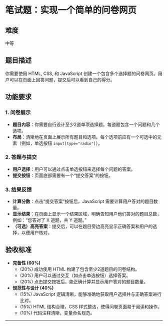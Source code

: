 # 笔试题：实现一个简单的问卷网页

## 难度
中等

## 题目描述
你需要使用 HTML, CSS, 和 JavaScript 创建一个包含多个选择题的问卷网页。用户可以在页面上回答问题，提交后可以看到自己的得分。

## 功能要求

### 1. 问卷展示
- **题目内容**：你需要自行设计至少2道单项选择题。每道题包含一个问题和几个选项。
- **布局**：清晰地在页面上展示所有题目和选项。每个选项前应有一个可选中的元素（例如，单选按钮 `input[type="radio"]`）。

### 2. 答题与提交
- **用户选择**：用户可以通过点击单选按钮来选择每个问题的答案。
- **提交按钮**：页面底部需要有一个“提交答案”的按钮。

### 3. 结果反馈
- **计算分数**：点击“提交答案”按钮后，JavaScript 需要计算用户答对的题目数量。
- **显示结果**：在页面上显示一个结果区域，明确告知用户他们答对的题目总数，例如：“您答对了 X 道题，共 Y 道题。”
- **（可选）高亮答案**：提交后，可以在题目旁边高亮显示正确答案和用户的选择，以便用户核对。

## 验收标准

*   **完备性 (60%)**
    *   (20%) 成功使用 HTML 构建了包含至少2道题目的问卷结构。
    *   (20%) 用户可以通过交互（如点击单选按钮）选择答案。
    *   (20%) 点击提交按钮后，能正确计算并显示用户答对的题目数量。
*   **规范性与设计 (40%)**
    *   (15%) JavaScript 逻辑清晰，能够准确地获取用户选择并与正确答案进行比对。
    *   (15%) HTML 结构合理，CSS 样式整洁，使得问卷页面易于阅读和操作。
    *   (10%) 代码注释清晰，变量命名规范。

---